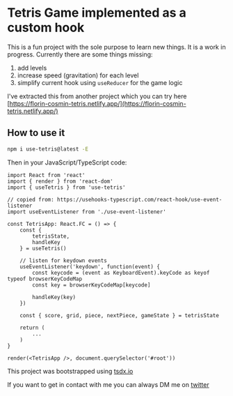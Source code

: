 # Tetris Game implemented as a custom hook

This is a fun project with the sole purpose to learn new things. It is a work in progress. Currently there are some things missing:

1.  add levels
2.  increase speed (gravitation) for each level
3.  simplify current hook using `useReducer` for the game logic

I've extracted this from another project which you can try here [https://florin-cosmin-tetris.netlify.app/](https://florin-cosmin-tetris.netlify.app/)

## How to use it

```bash
npm i use-tetris@latest -E
```

Then in your JavaScript/TypeScript code:

```tsx
import React from 'react'
import { render } from 'react-dom'
import { useTetris } from 'use-tetris'

// copied from: https://usehooks-typescript.com/react-hook/use-event-listener
import useEventListener from './use-event-listener'

const TetrisApp: React.FC = () => {
    const {
        tetrisState,
        handleKey
    } = useTetris()

    // listen for keydown events
    useEventListener('keydown', function(event) {
        const keycode = (event as KeyboardEvent).keyCode as keyof typeof browserKeyCodeMap
        const key = browserKeyCodeMap[keycode]

        handleKey(key)
    })

    const { score, grid, piece, nextPiece, gameState } = tetrisState

    return (
        ...
    )
}

render(<TetrisApp />, document.querySelector('#root'))
```

This project was bootstrapped using [tsdx.io](https://tsdx.io)

If you want to get in contact with me you can always DM me on [twitter](https://mobile.twitter.com/CosminOnciu)
